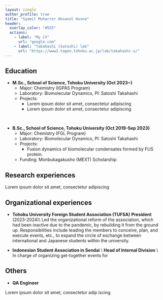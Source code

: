 ```yaml
---
layout: single
author_profile: true
title: "Syamil Muharror Ahsanul Husna"
header:
  overlay_color: "#555"
  actions:
    - label: "My CV"
      url: "google.com"
    - label: "Takahashi (Satoshi) lab"
      url: "https://www2.tagen.tohoku.ac.jp/lab/takahashi-s/"
---
```

## Education
* **M.Sc., School of Science, Tohoku University (Oct 2023~)**
    * Major: Chemistry (IGPAS Program)
    * Laboratory: Biomolecular Dynamics, PI: Satoshi Takahashi
    * Projects:
        * Lorem ipsum dolor sit amet, consectetur adipiscing
        * Lorem ipsum dolor sit amet, consectetur adipiscing

<br>

* **B.Sc., School of Science, Tohoku University (Oct 2019-Sep 2023)**
    * Major: Chemistry (FGL Program)
    * Laboratory: Biomolecular Dynamics, PI: Satoshi Takahashi
    * Projects:
        * Fusion dynamics of biomolecular condensates formed by FUS protein.
    * Funding: Monbukagakusho (MEXT) Scholarship

## Research experiences

Lorem ipsum dolor sit amet, consectetur adipiscing


## Organizational experiences

* **Tohoku University Foreign Student Association (TUFSA)** **President** (2023-2024)\\
  Led the organizational reform of the association, which had been inactive due to the pandemic, by rebuilding it from the ground up. Responsibilities include leading the members to conceive, plan, and execute events, etc., to expand the circle of exchange between international and Japanese students within the university.

* **Indonesian Student Association in Sendai** \\
  **Head of Internal Division** \\
  In charge of organizing get-together events for 




## Others
* **QA Engineer**

Lorem ipsum dolor sit amet, consectetur adip    iscing